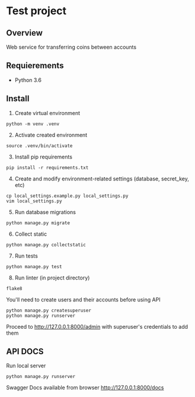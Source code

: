 # Test project
## Overview
Web service for transferring coins between accounts

## Requierements
* Python 3.6

## Install
1. Create virtual environment
```
python -m venv .venv
```
2. Activate created environment
```
source .venv/bin/activate
```
3. Install pip requirements
```
pip install -r requirements.txt
```
4. Create and modify environment-related settings (database, secret_key, etc)
```
cp local_settings.example.py local_settings.py
vim local_settings.py
```
5. Run database migrations
```
python manage.py migrate
```
6. Collect static
```
python manage.py collectstatic
```
7. Run tests
```
python manage.py test
```
8. Run linter (in project directory)
```
flake8
```
You'll need to create users and their accounts before using API
```
python manage.py createsuperuser
python manage.py runserver
```
Proceed to http://127.0.0.1:8000/admin with superuser's credentials to add them

## API DOCS
Run local server
```
python manage.py runserver
```
Swagger Docs available from browser http://127.0.0.1:8000/docs

